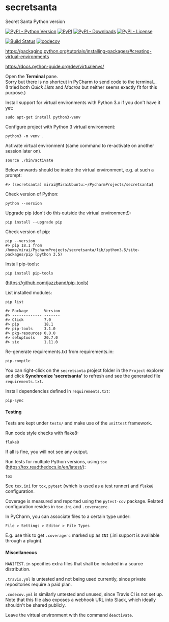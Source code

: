 # secretsanta
Secret Santa Python version

[![PyPI - Python Version](https://img.shields.io/pypi/pyversions/secretsanta.svg)](https://pypi.python.org/pypi/secretsanta)
[![PyPI](https://img.shields.io/pypi/v/secretsanta.svg)](https://pypi.python.org/pypi/secretsanta)
[![PyPI - Downloads](https://img.shields.io/pypi/dm/secretsanta.svg)](https://pypistats.org/packages/secretsanta)
[![PyPI - License](https://img.shields.io/pypi/l/secretsanta.svg)](https://pypi.python.org/pypi/secretsanta)

[![Build Status](https://travis-ci.org/miraisolutions/secretsanta.svg?branch=master)](https://travis-ci.org/miraisolutions/secretsanta)
[![codecov](https://codecov.io/gh/miraisolutions/secretsanta/branch/master/graph/badge.svg)](https://codecov.io/gh/miraisolutions/secretsanta)

<https://packaging.python.org/tutorials/installing-packages/#creating-virtual-environments>

<https://docs.python-guide.org/dev/virtualenvs/>

Open the **Terminal** pane.  
Sorry but there is no shortcut in PyCharm to send code to the terminal...  
(I tried both *Quick Lists* and *Macros* but neither seems exactly fit for this purpose.)

Install support for virtual environments with Python 3.x if you don't have it yet:
```{bash, eval=FALSE}
sudo apt-get install python3-venv
```
Configure project with Python 3 virtual environment:
```{bash, eval=FALSE}
python3 -m venv .
```

Activate virtual environment (same command to re-activate on another session later on).
```{bash, eval=FALSE}
source ./bin/activate
```

Below onwards should be inside the virtual environment, e.g. at such a prompt:
```{bash, eval=FALSE}
#> (secretsanta) mirai@MiraiUbuntu:~/PycharmProjects/secretsanta$
```

Check version of Python:
```{bash, eval=FALSE}
python --version
```

Upgrade pip (don't do this outside the virtual environment!):
```{bash, eval=FALSE}
pip install --upgrade pip
```

Check version of pip:
```{bash, eval=FALSE}
pip --version
#> pip 18.1 from /home/mirai/PycharmProjects/secretsanta/lib/python3.5/site-packages/pip (python 3.5)
```

Install pip-tools:
```{bash, eval=FALSE}
pip install pip-tools
```
(<https://github.com/jazzband/pip-tools>)

List installed modules:
```{bash, eval=FALSE}
pip list
```
```
#> Package       Version
#> ------------- -------
#> Click         7.0    
#> pip           18.1   
#> pip-tools     3.1.0  
#> pkg-resources 0.0.0  
#> setuptools    20.7.0 
#> six           1.11.0 
```

Re-generate requirements.txt from requirements.in:
```{bash, eval=FALSE}
pip-compile
```
You can right-click on the `secretsanta` project folder in the `Project` explorer and click
**Synchronize 'secretsanta'** to refresh and see the generated file `requirements.txt`.

Install dependencies defined in `requirements.txt`:
```{bash, eval=FALSE}
pip-sync
```

#### Testing
Tests are kept under `tests/` and make use of the `unittest` framework.

Run code style checks with flake8:
```{bash, eval=FALSE}
flake8
```
If all is fine, you will not see any output.

Run tests for multiple Python versions, using `tox` (<https://tox.readthedocs.io/en/latest/>):
```{bash, eval=FALSE}
tox
```
See `tox.ini` for `tox`, `pytest` (which is used as a test runner) and `flake8` configuration.

Coverage is measured and reported using the `pytest-cov` package.
Related configuration resides in `tox.ini` and `.coveragerc`.

In PyCharm, you can associate files to a certain type under:
```
File > Settings > Editor > File Types
```
E.g. use this to get `.coveragerc` marked up as `INI` (.ini support is available through a plugin).

#### Miscellaneous
`MANIFEST.in` specifies extra files that shall be included in a source distribution.

`.travis.yml` is untested and not being used currently, since private repositories require a paid plan.

`.codecov.yml` is similarly untested and unused, since Travis CI is not set up.  
Note that this file also exposes a webhook URL into Slack, which ideally shouldn't be shared publicly.

Leave the virtual environment with the command `deactivate`.
